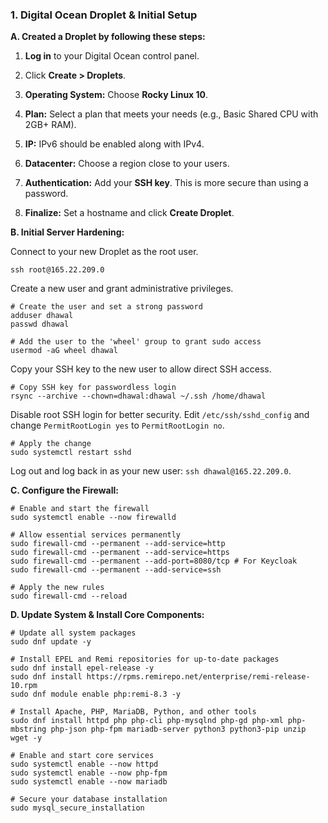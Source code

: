 ### 1. Digital Ocean Droplet & Initial Setup

**A. Created a Droplet by following these steps:**

1. **Log in** to your Digital Ocean control panel.
    
2. Click **Create > Droplets**.
    
3. **Operating System:** Choose **Rocky Linux 10**.
    
4. **Plan:** Select a plan that meets your needs (e.g., Basic Shared CPU with 2GB+ RAM).
    
5. **IP:** IPv6 should be enabled along with IPv4.
    
6. **Datacenter:** Choose a region close to your users.
    
7. **Authentication:** Add your **SSH key**. This is more secure than using a password.
    
8. **Finalize:** Set a hostname and click **Create Droplet**.
    

**B. Initial Server Hardening:**

Connect to your new Droplet as the root user.

```
ssh root@165.22.209.0
```

Create a new user and grant administrative privileges.

```
# Create the user and set a strong password
adduser dhawal
passwd dhawal

# Add the user to the 'wheel' group to grant sudo access
usermod -aG wheel dhawal
```

Copy your SSH key to the new user to allow direct SSH access.

```
# Copy SSH key for passwordless login
rsync --archive --chown=dhawal:dhawal ~/.ssh /home/dhawal
```

Disable root SSH login for better security. Edit `/etc/ssh/sshd_config` and change `PermitRootLogin yes` to `PermitRootLogin no`.

```
# Apply the change
sudo systemctl restart sshd
```

Log out and log back in as your new user: `ssh dhawal@165.22.209.0`.

**C. Configure the Firewall:**

```
# Enable and start the firewall
sudo systemctl enable --now firewalld

# Allow essential services permanently
sudo firewall-cmd --permanent --add-service=http
sudo firewall-cmd --permanent --add-service=https
sudo firewall-cmd --permanent --add-port=8080/tcp # For Keycloak
sudo firewall-cmd --permanent --add-service=ssh

# Apply the new rules
sudo firewall-cmd --reload
```

**D. Update System & Install Core Components:**

```
# Update all system packages
sudo dnf update -y

# Install EPEL and Remi repositories for up-to-date packages
sudo dnf install epel-release -y
sudo dnf install https://rpms.remirepo.net/enterprise/remi-release-10.rpm
sudo dnf module enable php:remi-8.3 -y

# Install Apache, PHP, MariaDB, Python, and other tools
sudo dnf install httpd php php-cli php-mysqlnd php-gd php-xml php-mbstring php-json php-fpm mariadb-server python3 python3-pip unzip wget -y

# Enable and start core services
sudo systemctl enable --now httpd
sudo systemctl enable --now php-fpm
sudo systemctl enable --now mariadb

# Secure your database installation
sudo mysql_secure_installation
```
